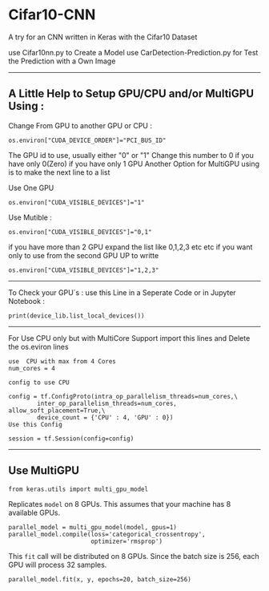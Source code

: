 # Cifar10-CNN
A try for an CNN written in Keras with the Cifar10 Dataset

use Cifar10nn.py to Create a Model
use CarDetection-Prediction.py for Test the Prediction with a Own Image

---------------------------------------------------------
A Little Help to Setup GPU/CPU and/or MultiGPU Using :
--------------------------------------------------------
Change From GPU to another GPU or CPU :

```
os.environ["CUDA_DEVICE_ORDER"]="PCI_BUS_ID"
```
The GPU id to use, usually either "0" or "1"
Change this number to 0 if you have only 0(Zero) if you have only 1 GPU
Another Option for MultiGPU using is to make the next line to a list

Use One GPU
```
os.environ["CUDA_VISIBLE_DEVICES"]="1"
```
Use Mutible :
```
os.environ["CUDA_VISIBLE_DEVICES"]="0,1"
```
if you have more than 2 GPU expand the list like 0,1,2,3 etc etc
if you want only to use from the second GPU UP to  writte
```
os.environ["CUDA_VISIBLE_DEVICES"]="1,2,3"
```

--------------------------------------------------------
To Check your GPU´s :
use this Line in a Seperate Code or in Jupyter Notebook :
```
print(device_lib.list_local_devices())
```
--------------------------------------------------------
For Use CPU only but with MultiCore Support import this lines and Delete the os.eviron lines
```
use  CPU with max from 4 Cores
num_cores = 4

config to use CPU

config = tf.ConfigProto(intra_op_parallelism_threads=num_cores,\
        inter_op_parallelism_threads=num_cores, allow_soft_placement=True,\  
        device_count = {'CPU' : 4, 'GPU' : 0})
Use this Config

session = tf.Session(config=config)
```
--------------------------------------------------------
## Use MultiGPU
```
from keras.utils import multi_gpu_model
```
Replicates `model` on 8 GPUs.
This assumes that your machine has 8 available GPUs.
```
parallel_model = multi_gpu_model(model, gpus=1)
parallel_model.compile(loss='categorical_crossentropy',
                       optimizer='rmsprop')
```
This `fit` call will be distributed on 8 GPUs.
Since the batch size is 256, each GPU will process 32 samples.
```
parallel_model.fit(x, y, epochs=20, batch_size=256)
```
